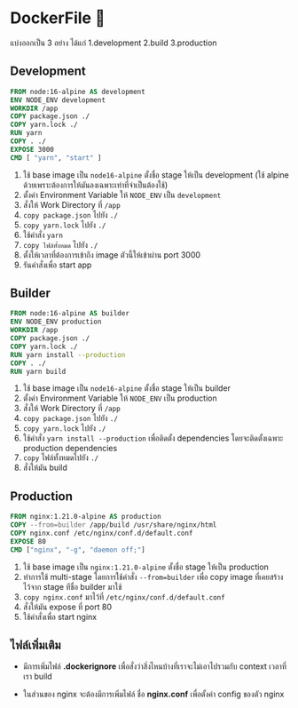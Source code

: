 # DockerFile 	:whale:
แบ่งออกเป็น 3 อย่าง ได้แก่ 1.development  2.build  3.production

## Development
```dockerfile
FROM node:16-alpine AS development
ENV NODE_ENV development
WORKDIR /app
COPY package.json ./
COPY yarn.lock ./
RUN yarn
COPY . ./
EXPOSE 3000
CMD [ "yarn", "start" ]
```

1. ใช้ base image เป็น `node16-alpine` ตั้งชื่อ stage ให้เป็น development (ใช้ alpine ด้วยเพราะต้องการให้มันลงเฉพาะเท่าที่จำเป็นต้องใช้)
2. ตั้งค่า Environment Variable ให้ `NODE_ENV` เป็น `development`
3. สั่งให้ Work Directory ที่ `/app`
4. `copy package.json` ไปยัง `./`
5. `copy yarn.lock` ไปยัง `./`
6. ใช้คำสั่ง `yarn` 
7. `copy ไฟล์ทั้งหมด` ไปยัง `./`
8. ตั้งให้เวลาที่ต้องการเข้าถึง image ตัวนี้ให้เข้าผ่าน port 3000
9. รันคำสั่งเพื่อ start app


## Builder
```dockerfile
FROM node:16-alpine AS builder
ENV NODE_ENV production
WORKDIR /app
COPY package.json ./
COPY yarn.lock ./
RUN yarn install --production
COPY . ./
RUN yarn build
```

1. ใช้ base image เป็น `node16-alpine` ตั้งชื่อ stage ให้เป็น builder
2. ตั้งค่า Environment Variable ให้ `NODE_ENV` เป็น production
3. สั่งให้ Work Directory ที่ `/app`
4. `copy package.json` ไปยัง `./`
5. `copy yarn.lock` ไปยัง `./`
6. ใช้คำสั่ง `yarn install --production` เพื่อติดตั้ง dependencies โดยจะติดตั้งเฉพาะ production dependencies
7. `copy` ไฟล์ทั้งหมดไปยัง `./`
8. สั่งให้มัน build

## Production
```dockerfile
FROM nginx:1.21.0-alpine AS production
COPY --from=builder /app/build /usr/share/nginx/html
COPY nginx.conf /etc/nginx/conf.d/default.conf
EXPOSE 80
CMD ["nginx", "-g", "daemon off;"]
```

1. ใช้ base image เป็น `nginx:1.21.0-alpine` ตั้งชื่อ stage ให้เป็น production
2. ทำการใช้ multi-stage โดยการใช้คำสั่ง `--from=builder` เพื่อ copy image ที่เคยสร้างไว้จาก stage ทีชื่อ builder มาใช้
3. `copy nginx.conf` มาไว้ที่ `/etc/nginx/conf.d/default.conf`
4. สั่งให้มัน expose ที่ port 80
5. ใช้คำสั่งเพื่อ start nginx


## ไฟล์เพิ่มเติม
* มีการเพิ่มไฟล์ **.dockerignore** เพื่อสั่งว่าสิ่งไหนบ้างที่เราจะไม่เอาไปรวมกับ context เวลาที่เรา build 

* ในส่วนของ nginx จะต้องมีการเพิ่มไฟล์ ชื่อ **nginx.conf** เพื่อตั้งค่า config ของตัว nginx 
